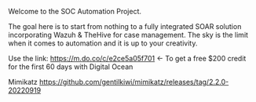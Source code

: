 Welcome to the SOC Automation Project. 

The goal here is to start from nothing to a fully integrated SOAR solution incorporating Wazuh & TheHive for case management.
The sky is the limit when it comes to automation and it is up to your creativity.

Use the link: https://m.do.co/c/e2ce5a05f701 <- To get a free $200 credit for the first 60 days with Digital Ocean 

Mimikatz
https://github.com/gentilkiwi/mimikatz/releases/tag/2.2.0-20220919

